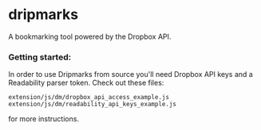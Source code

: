 dripmarks
=========

A bookmarking tool powered by the Dropbox API.

### Getting started:

In order to use Dripmarks from source you'll need Dropbox API keys and
a Readability parser token. Check out these files:

```
extension/js/dm/dropbox_api_access_example.js
extension/js/dm/readability_api_keys_example.js
```

for more instructions.
